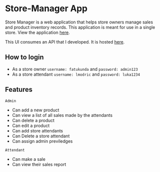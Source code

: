 # Store-Manager App

Store Manager is a web application that helps store owners manage sales and product inventory records. This application is meant for use in a single store. View the application [here](https://fatukunda.github.io/Store-Manager-UI/dist/).

This UI consumes an API that I developed. It is hosted [here](https://github.com/fatukunda/Store-Manager/tree/develop).

## How to login
 - As a store owner ```username: fatukunda``` and ```password: admin123```
 - As a store attendant ```username: lmodric``` and ```password: luka1234```

## Features
```Admin```
 - Can add a new product
 - Can view a list of all sales made by the attendants
 - Can delete a product
 - Can edit a product
 - Can add store attendants
 - Can Delete a store attendant
 - Can assign admin previledges
 
 ```Attendant```
 - Can make a sale
 - Can view their sales report
